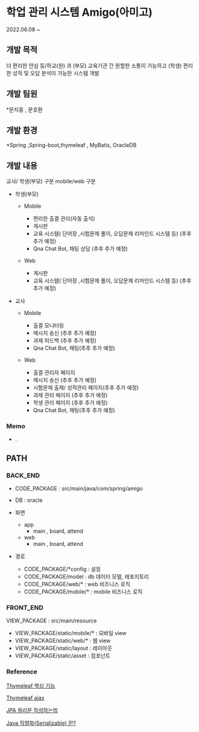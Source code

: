 # 학업 관리 시스템 Amigo(아미고)
2022.06.08 ~

## 개발 목적
더 편리한 안심 등/하교(원) 과
(부모) 교육기관 간 원할한 소통이 가능하고
(학생) 편리한 성적 및 오답 분석이 가능한 시스템 개발


## 개발 팀원
*문지홍 , 문호환

## 개발 환경
*Spring ,Spring-boot,thymeleaf , MyBatis, OracleDB

## 개발 내용

교사/ 학생(부모) 구분
mobile/web 구분

* 학생(부모)

  * Mobile
    - 편리한 출결 관리(자동 출석)
    - 게시판
    - 교육 시스템( 단어장 ,시험문제 풀이, 오답문제 리마인드 시스템 등)  (추후 추가 예정)
    - Qna Chat Bot, 채팅 상담 (추후 추가 예정)

  * Web
    - 게시판
    - 교육 시스템( 단어장 ,시험문제 풀이, 오답문제 리마인드 시스템 등)  (추후 추가 예정)

* 교사

   * Mobile
      - 출결 모니터링
      - 메시지 송신 (추후 추가 예정)
      - 과제 피드백 (추후 추가 예정)
      - Qna Chat Bot, 채팅(추후 추가 예정)
    
    * Web
      - 출결 관리자 페이지
      - 메시지 송신 (추후 추가 예정)
      - 시험문제 출제/ 성적관리 페이지(추후 추가 예정)
      - 과제 관리 페이지 (추후 추가 예정)
      - 학생 관리 페이지 (추후 추가 예정)
      - Qna Chat Bot, 채팅(추후 추가 예정)
  



### Memo

* .



## PATH

### BACK_END
* CODE_PACKAGE : src/main/java/com/spring/amigo
* DB : oracle
* 화면
  * app
    - main , board, attend
  * web
    - main , board, attend 
  
* 경로
  * CODE_PACKAGE/*config : 설정
  * CODE_PACKAGE/model : db 데이터 모델, 레포지토리 
  * CODE_PACKAGE/web/* : web 비즈니스 로직
  * CODE_PACKAGE/mobile/* : mobile 비즈니스 로직
  

### FRONT_END
VIEW_PACKAGE : src/main/resource
* VIEW_PACKAGE/static/mobile/* : 모바일 view
* VIEW_PACKAGE/static/web/* : 웹 view
* VIEW_PACKAGE/static/layout : 레이아웃
* VIEW_PACKAGE/static/asset : 컴포넌트

### Reference
[Thymeleaf 핵심 기능](https://velog.io/@sungjin0757/Spring-MVC-Thymeleaf1-%EA%B8%B0%EB%B3%B8-%EA%B8%B0%EB%8A%A5)

[Thymeleaf ajax](https://chung-develop.tistory.com/8)

[JPA 쿼리문 작성하는법](https://jforj.tistory.com/90)

[Java 직렬화(Serializable) 란?](https://haranglog.tistory.com/4)
